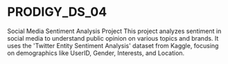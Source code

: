 # PRODIGY_DS_04
Social Media Sentiment Analysis Project This project analyzes sentiment in social media to understand public opinion on various topics and brands. It uses the 'Twitter Entity Sentiment Analysis' dataset from Kaggle, focusing on demographics like UserID, Gender, Interests, and Location.
